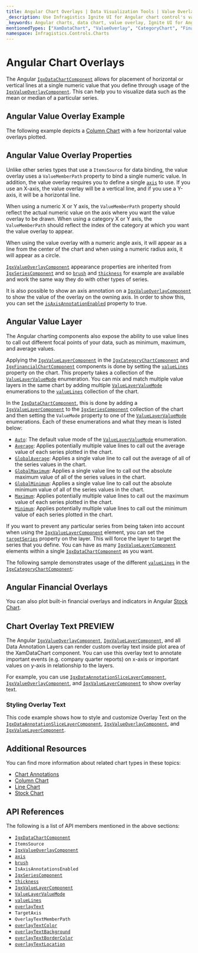 ```yaml
---
title: Angular Chart Overlays | Data Visualization Tools | Value Overlay | Infragistics
_description: Use Infragistics Ignite UI for Angular chart control's value overlay feature to place horizontal or vertical lines at a single numeric value. Learn about our Ignite UI for Angular graph types!
_keywords: Angular charts, data chart, value overlay, Ignite UI for Angular, Infragistics
mentionedTypes: ["XamDataChart", "ValueOverlay", "CategoryChart", "FinancialChart"]
namespace: Infragistics.Controls.Charts
---
```


# Angular Chart Overlays

The Angular [`IgxDataChartComponent`]({environment:dvApiBaseUrl}/products/ignite-ui-angular/api/docs/typescript/latest/classes/igniteui_angular_charts.igxdatachartcomponent.html) allows for placement of horizontal or vertical lines at a single numeric value that you define through usage of the [`IgxValueOverlayComponent`]({environment:dvApiBaseUrl}/products/ignite-ui-angular/api/docs/typescript/latest/classes/igniteui_angular_charts.igxvalueoverlaycomponent.html). This can help you to visualize data such as the mean or median of a particular series.

## Angular Value Overlay Example

The following example depicts a [Column Chart](../types/column-chart.md) with a few horizontal value overlays plotted.

<code-view style="height: 600px" alt="Angular Value Overlay Example"
           data-demos-base-url="{environment:dvDemosBaseUrl}"
                    iframe-src="{environment:dvDemosBaseUrl}/charts/data-chart/series-value-overlay"
                                                 github-src="charts/data-chart/series-value-overlay">
</code-view>


<div class="divider--half"></div>

## Angular Value Overlay Properties

Unlike other series types that use a `ItemsSource` for data binding, the value overlay uses a `ValueMemberPath` property to bind a single numeric value. In addition, the value overlay requires you to define a single [`axis`]({environment:dvApiBaseUrl}/products/ignite-ui-angular/api/docs/typescript/latest/classes/igniteui_angular_charts.igxvalueoverlaycomponent.html#axis) to use. If you use an X-axis, the value overlay will be a vertical line, and if you use a Y-axis, it will be a horizontal line.

When using a numeric X or Y axis, the `ValueMemberPath` property should reflect the actual numeric value on the axis where you want the value overlay to be drawn. When using a category X or Y axis, the `ValueMemberPath` should reflect the index of the category at which you want the value overlay to appear.

When using the value overlay with a numeric angle axis, it will appear as a line from the center of the chart and when using a numeric radius axis, it will appear as a circle.

[`IgxValueOverlayComponent`]({environment:dvApiBaseUrl}/products/ignite-ui-angular/api/docs/typescript/latest/classes/igniteui_angular_charts.igxvalueoverlaycomponent.html) appearance properties are inherited from [`IgxSeriesComponent`]({environment:dvApiBaseUrl}/products/ignite-ui-angular/api/docs/typescript/latest/classes/igniteui_angular_charts.igxseriescomponent.html) and so [`brush`]({environment:dvApiBaseUrl}/products/ignite-ui-angular/api/docs/typescript/latest/classes/igniteui_angular_charts.igxseriescomponent.html#brush) and [`thickness`]({environment:dvApiBaseUrl}/products/ignite-ui-angular/api/docs/typescript/latest/classes/igniteui_angular_charts.igxseriescomponent.html#thickness) for example are available and work the same way they do with other types of series.

It is also possible to show an axis annotation on a [`IgxValueOverlayComponent`]({environment:dvApiBaseUrl}/products/ignite-ui-angular/api/docs/typescript/latest/classes/igniteui_angular_charts.igxvalueoverlaycomponent.html) to show the value of the overlay on the owning axis. In order to show this, you can set the [`isAxisAnnotationEnabled`]({environment:dvApiBaseUrl}/products/ignite-ui-angular/api/docs/typescript/latest/classes/igniteui_angular_charts.igxvalueoverlaycomponent.html#isAxisAnnotationEnabled) property to true.

## Angular Value Layer

The Angular charting components also expose the ability to use value lines to call out different focal points of your data, such as minimum, maximum, and average values.

Applying the [`IgxValueLayerComponent`]({environment:dvApiBaseUrl}/products/ignite-ui-angular/api/docs/typescript/latest/classes/igniteui_angular_charts.igxvaluelayercomponent.html) in the [`IgxCategoryChartComponent`]({environment:dvApiBaseUrl}/products/ignite-ui-angular/api/docs/typescript/latest/classes/igniteui_angular_charts.igxcategorychartcomponent.html) and [`IgxFinancialChartComponent`]({environment:dvApiBaseUrl}/products/ignite-ui-angular/api/docs/typescript/latest/classes/igniteui_angular_charts.igxfinancialchartcomponent.html) components is done by setting the [`valueLines`]({environment:dvApiBaseUrl}/products/ignite-ui-angular/api/docs/typescript/latest/classes/igniteui_angular_charts.igxdomainchartcomponent.html#valueLines) property on the chart. This property takes a collection of the [`ValueLayerValueMode`]({environment:dvApiBaseUrl}/products/ignite-ui-angular/api/docs/typescript/latest/enums/igniteui_angular_charts.valuelayervaluemode.html) enumeration. You can mix and match multiple value layers in the same chart by adding multiple [`ValueLayerValueMode`]({environment:dvApiBaseUrl}/products/ignite-ui-angular/api/docs/typescript/latest/enums/igniteui_angular_charts.valuelayervaluemode.html) enumerations to the [`valueLines`]({environment:dvApiBaseUrl}/products/ignite-ui-angular/api/docs/typescript/latest/classes/igniteui_angular_charts.igxdomainchartcomponent.html#valueLines) collection of the chart.

In the [`IgxDataChartComponent`]({environment:dvApiBaseUrl}/products/ignite-ui-angular/api/docs/typescript/latest/classes/igniteui_angular_charts.igxdatachartcomponent.html), this is done by adding a [`IgxValueLayerComponent`]({environment:dvApiBaseUrl}/products/ignite-ui-angular/api/docs/typescript/latest/classes/igniteui_angular_charts.igxvaluelayercomponent.html) to the [`IgxSeriesComponent`]({environment:dvApiBaseUrl}/products/ignite-ui-angular/api/docs/typescript/latest/classes/igniteui_angular_charts.igxseriescomponent.html) collection of the chart and then setting the `ValueMode` property to one of the [`ValueLayerValueMode`]({environment:dvApiBaseUrl}/products/ignite-ui-angular/api/docs/typescript/latest/enums/igniteui_angular_charts.valuelayervaluemode.html) enumerations. Each of these enumerations and what they mean is listed below:

*   [`Auto`]({environment:dvApiBaseUrl}/products/ignite-ui-angular/api/docs/typescript/latest/enums/igniteui_angular_charts.valuelayervaluemode.html#Auto): The default value mode of the [`ValueLayerValueMode`]({environment:dvApiBaseUrl}/products/ignite-ui-angular/api/docs/typescript/latest/enums/igniteui_angular_charts.valuelayervaluemode.html) enumeration.
*   [`Average`]({environment:dvApiBaseUrl}/products/ignite-ui-angular/api/docs/typescript/latest/enums/igniteui_angular_charts.valuelayervaluemode.html#Average): Applies potentially multiple value lines to call out the average value of each series plotted in the chart.
*   [`GlobalAverage`]({environment:dvApiBaseUrl}/products/ignite-ui-angular/api/docs/typescript/latest/enums/igniteui_angular_charts.valuelayervaluemode.html#GlobalAverage): Applies a single value line to call out the average of all of the series values in the chart.
*   [`GlobalMaximum`]({environment:dvApiBaseUrl}/products/ignite-ui-angular/api/docs/typescript/latest/enums/igniteui_angular_charts.valuelayervaluemode.html#GlobalMaximum): Applies a single value line to call out the absolute maximum value of all of the series values in the chart.
*   [`GlobalMinimum`]({environment:dvApiBaseUrl}/products/ignite-ui-angular/api/docs/typescript/latest/enums/igniteui_angular_charts.valuelayervaluemode.html#GlobalMinimum): Applies a single value line to call out the absolute minimum value of all of the series values in the chart.
*   [`Maximum`]({environment:dvApiBaseUrl}/products/ignite-ui-angular/api/docs/typescript/latest/enums/igniteui_angular_charts.valuelayervaluemode.html#Maximum): Applies potentially multiple value lines to call out the maximum value of each series plotted in the chart.
*   [`Minimum`]({environment:dvApiBaseUrl}/products/ignite-ui-angular/api/docs/typescript/latest/enums/igniteui_angular_charts.valuelayervaluemode.html#Minimum): Applies potentially multiple value lines to call out the minimum value of each series plotted in the chart.

If you want to prevent any particular series from being taken into account when using the [`IgxValueLayerComponent`]({environment:dvApiBaseUrl}/products/ignite-ui-angular/api/docs/typescript/latest/classes/igniteui_angular_charts.igxvaluelayercomponent.html) element, you can set the [`targetSeries`]({environment:dvApiBaseUrl}/products/ignite-ui-angular/api/docs/typescript/latest/classes/igniteui_angular_charts.igxvaluelayercomponent.html#targetSeries) property on the layer. This will force the layer to target the series that you define. You can have as many [`IgxValueLayerComponent`]({environment:dvApiBaseUrl}/products/ignite-ui-angular/api/docs/typescript/latest/classes/igniteui_angular_charts.igxvaluelayercomponent.html) elements within a single [`IgxDataChartComponent`]({environment:dvApiBaseUrl}/products/ignite-ui-angular/api/docs/typescript/latest/classes/igniteui_angular_charts.igxdatachartcomponent.html) as you want.

The following sample demonstrates usage of the different [`valueLines`]({environment:dvApiBaseUrl}/products/ignite-ui-angular/api/docs/typescript/latest/classes/igniteui_angular_charts.igxdomainchartcomponent.html#valueLines) in the [`IgxCategoryChartComponent`]({environment:dvApiBaseUrl}/products/ignite-ui-angular/api/docs/typescript/latest/classes/igniteui_angular_charts.igxcategorychartcomponent.html):

<code-view style="height: 600px" alt="Angular Value Lines Example"
           data-demos-base-url="{environment:dvDemosBaseUrl}"
                    iframe-src="{environment:dvDemosBaseUrl}/charts/category-chart/value-lines"
                                                 github-src="charts/category-chart/value-lines">
</code-view>


<div class="divider--half"></div>

## Angular Financial Overlays

You can also plot built-in financial overlays and indicators in Angular [Stock Chart](../types/stock-chart.md).

## Chart Overlay Text <label class="badge badge--preview">PREVIEW</label>

The Angular [`IgxValueOverlayComponent`]({environment:dvApiBaseUrl}/products/ignite-ui-angular/api/docs/typescript/latest/classes/igniteui_angular_charts.igxvalueoverlaycomponent.html), [`IgxValueLayerComponent`]({environment:dvApiBaseUrl}/products/ignite-ui-angular/api/docs/typescript/latest/classes/igniteui_angular_charts.igxvaluelayercomponent.html), and all Data Annotation Layers can render custom overlay text inside plot area of the XamDataChart component. You can use this overlay text to annotate important events (e.g. company quarter reports) on x-axis or important values on y-axis in relationship to the layers.

For example, you can use [`IgxDataAnnotationSliceLayerComponent`]({environment:dvApiBaseUrl}/products/ignite-ui-angular/api/docs/typescript/latest/classes/igniteui_angular_charts.igxdataannotationslicelayercomponent.html), [`IgxValueOverlayComponent`]({environment:dvApiBaseUrl}/products/ignite-ui-angular/api/docs/typescript/latest/classes/igniteui_angular_charts.igxvalueoverlaycomponent.html), and [`IgxValueLayerComponent`]({environment:dvApiBaseUrl}/products/ignite-ui-angular/api/docs/typescript/latest/classes/igniteui_angular_charts.igxvaluelayercomponent.html) to show overlay text.

<code-view style="height: 600px" alt="Angular Multiple Overlay Text"
           data-demos-base-url="{environment:dvDemosBaseUrl}"
                    iframe-src="{environment:dvDemosBaseUrl}/charts/data-chart/data-annotation-multiple-with-overlay-text"
                                                 github-src="charts/data-chart/data-annotation-multiple-with-overlay-text">
</code-view>


### Styling Overlay Text

This code example shows how to style and customize Overlay Text on
the [`IgxDataAnnotationSliceLayerComponent`]({environment:dvApiBaseUrl}/products/ignite-ui-angular/api/docs/typescript/latest/classes/igniteui_angular_charts.igxdataannotationslicelayercomponent.html), [`IgxValueOverlayComponent`]({environment:dvApiBaseUrl}/products/ignite-ui-angular/api/docs/typescript/latest/classes/igniteui_angular_charts.igxvalueoverlaycomponent.html), and [`IgxValueLayerComponent`]({environment:dvApiBaseUrl}/products/ignite-ui-angular/api/docs/typescript/latest/classes/igniteui_angular_charts.igxvaluelayercomponent.html).

<div class="divider--half"></div>

## Additional Resources

You can find more information about related chart types in these topics:

*   [Chart Annotations](chart-annotations.md)
*   [Column Chart](../types/area-chart.md)
*   [Line Chart](../types/line-chart.md)
*   [Stock Chart](../types/stock-chart.md)

## API References

The following is a list of API members mentioned in the above sections:

*   [`IgxDataChartComponent`]({environment:dvApiBaseUrl}/products/ignite-ui-angular/api/docs/typescript/latest/classes/igniteui_angular_charts.igxdatachartcomponent.html)
*   `ItemsSource`
*   [`IgxValueOverlayComponent`]({environment:dvApiBaseUrl}/products/ignite-ui-angular/api/docs/typescript/latest/classes/igniteui_angular_charts.igxvalueoverlaycomponent.html)
*   [`axis`]({environment:dvApiBaseUrl}/products/ignite-ui-angular/api/docs/typescript/latest/classes/igniteui_angular_charts.igxvalueoverlaycomponent.html#axis)
*   [`brush`]({environment:dvApiBaseUrl}/products/ignite-ui-angular/api/docs/typescript/latest/classes/igniteui_angular_charts.igxseriescomponent.html#brush)
*   `IsAxisAnnotationsEnabled`
*   [`IgxSeriesComponent`]({environment:dvApiBaseUrl}/products/ignite-ui-angular/api/docs/typescript/latest/classes/igniteui_angular_charts.igxseriescomponent.html)
*   [`thickness`]({environment:dvApiBaseUrl}/products/ignite-ui-angular/api/docs/typescript/latest/classes/igniteui_angular_charts.igxseriescomponent.html#thickness)
*   [`IgxValueLayerComponent`]({environment:dvApiBaseUrl}/products/ignite-ui-angular/api/docs/typescript/latest/classes/igniteui_angular_charts.igxvaluelayercomponent.html)
*   [`ValueLayerValueMode`]({environment:dvApiBaseUrl}/products/ignite-ui-angular/api/docs/typescript/latest/enums/igniteui_angular_charts.valuelayervaluemode.html)
*   [`valueLines`]({environment:dvApiBaseUrl}/products/ignite-ui-angular/api/docs/typescript/latest/classes/igniteui_angular_charts.igxdomainchartcomponent.html#valueLines)
*   [`overlayText`]({environment:dvApiBaseUrl}/products/ignite-ui-angular/api/docs/typescript/latest/classes/igniteui_angular_charts.igxvalueoverlaycomponent.html#overlayText)
*   `TargetAxis`
*   `OverlayTextMemberPath`
*   [`overlayTextColor`]({environment:dvApiBaseUrl}/products/ignite-ui-angular/api/docs/typescript/latest/classes/igniteui_angular_charts.igxvalueoverlaycomponent.html#overlayTextColor)
*   [`overlayTextBackground`]({environment:dvApiBaseUrl}/products/ignite-ui-angular/api/docs/typescript/latest/classes/igniteui_angular_charts.igxvalueoverlaycomponent.html#overlayTextBackground)
*   [`overlayTextBorderColor`]({environment:dvApiBaseUrl}/products/ignite-ui-angular/api/docs/typescript/latest/classes/igniteui_angular_charts.igxvalueoverlaycomponent.html#overlayTextBorderColor)
*   [`overlayTextLocation`]({environment:dvApiBaseUrl}/products/ignite-ui-angular/api/docs/typescript/latest/classes/igniteui_angular_charts.igxvalueoverlaycomponent.html#overlayTextLocation)

